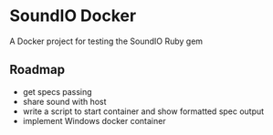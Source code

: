 # SoundIO Docker
A Docker project for testing the SoundIO Ruby gem

## Roadmap
- get specs passing
- share sound with host
- write a script to start container and show formatted spec output
- implement Windows docker container

